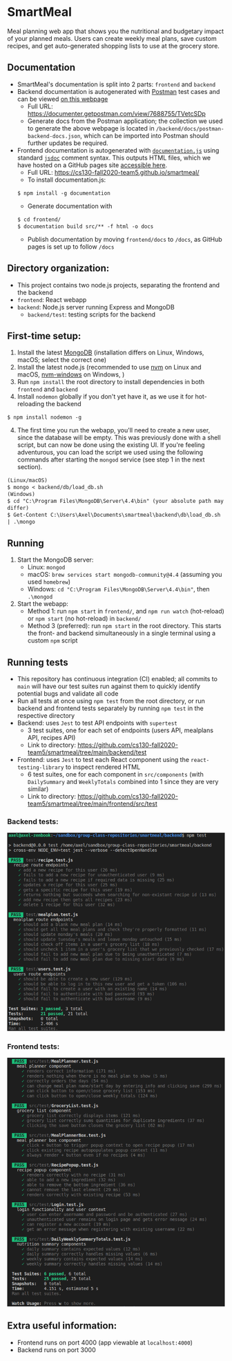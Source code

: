 # SmartMeal
Meal planning web app that shows you the nutritional and budgetary impact of your planned meals. Users can create weekly meal plans, save custom recipes, and get auto-generated shopping lists to use at the grocery store.

## Documentation
* SmartMeal's documentation is split into 2 parts: `frontend` and `backend`
* Backend documentation is autogenerated with [Postman](https://www.postman.com/api-documentation-tool/) test cases and can be viewed [on this webpage](https://documenter.getpostman.com/view/7688755/TVetcSDp)
  * Full URL: https://documenter.getpostman.com/view/7688755/TVetcSDp
  * Generate docs from the Postman application; the collection we used to generate the above webpage is located in `/backend/docs/postman-backend-docs.json`, which can be imported into Postman should further updates be required.
* Frontend documentation is autogenerated with [`documentation.js`](https://documentation.js.org/) using standard [`jsdoc`](https://jsdoc.app/) comment syntax. This outputs HTML files, which we have hosted on a GitHub pages site [accessible here](https://cs130-fall2020-team5.github.io/smartmeal/).
  * Full URL: https://cs130-fall2020-team5.github.io/smartmeal/
  * To install documentation.js:
  ```
  $ npm install -g documentation
  
  ```
  * Generate documentation with
  ```
  $ cd frontend/
  $ documentation build src/** -f html -o docs
  ```
  * Publish documentation by moving `frontend/docs` to `/docs`, as GitHub pages is set up to follow `/docs`

## Directory organization:
* This project contains two node.js projects, separating the frontend and the backend
* `frontend`: React webapp
* `backend`: Node.js server running Express and MongoDB
  * `backend/test`: testing scripts for the backend

## First-time setup:
1. Install the latest [MongoDB](https://docs.mongodb.com/manual/installation/) (installation differs on Linux, Windows, macOS; select the correct one)
2. Install the latest node.js (recommended to use [nvm](https://github.com/nvm-sh/nvm) on Linux and macOS, [nvm-windows](https://github.com/coreybutler/nvm-windows) on Windows, )
3. Run `npm install` the root directory to install dependencies in both `frontend` and `backend`
4. Install `nodemon` globally if you don't yet have it, as we use it for hot-reloading the backend
```
$ npm install nodemon -g
```
4. The first time you run the webapp, you'll need to create a new user, since the database will be empty. This was previously done with a shell script, but can now be done using the existing UI. If you're feeling adventurous, you can load the script we used using the following commands after starting the `mongod` service (see step 1 in the next section).

```
(Linux/macOS)
$ mongo < backend/db/load_db.sh
(Windows)   
$ cd "C:\Program Files\MongoDB\Server\4.4\bin" (your absolute path may differ)
$ Get-Content C:\Users\Axel\Documents\smartmeal\backend\db\load_db.sh | .\mongo
```
## Running
1. Start the MongoDB server:
   * Linux: `mongod`
   * macOS: `brew services start mongodb-community@4.4` (assuming you used `homebrew`)
   * Windows: `cd "C:\Program Files\MongoDB\Server\4.4\bin"`, then `.\mongod`
2. Start the webapp:
   * Method 1: run `npm start` in `frontend/`, and `npm run watch` (hot-reload) or `npm start` (no hot-reload) in `backend/`
   * Method 3 (preferred): run `npm start` in the root directory. This starts the front- and backend simultaneously in a single terminal using a custom `npm` script

## Running tests
* This repository has continuous integration (CI) enabled; all commits to `main` will have our test suites run against them to quickly identify potential bugs and validate all code
* Run all tests at once using `npm test` from the root directory, or run backend and frontend tests separately by running `npm test` in the respective directory
* Backend: uses `Jest` to test API endpoints with `supertest`
  * 3 test suites, one for each set of endpoints (users API, mealplans API, recipes API)
  * Link to directory: https://github.com/cs130-fall2020-team5/smartmeal/tree/main/backend/test
* Frontend: uses `Jest` to test each React component using the `react-testing-library` to inspect rendered HTML
  * 6 test suites, one for each component in `src/components` (with `DailySummary` and `WeeklyTotals` combined into 1 since they are very similar)
  * Link to directory: https://github.com/cs130-fall2020-team5/smartmeal/tree/main/frontend/src/test

### Backend tests:
![Sample backend testing output](./res/backend-tests.png)


### Frontend tests:
![Sample frontend testing output](./res/frontend-tests.png)

## Extra useful information:
* Frontend runs on port 4000 (app viewable at `localhost:4000`)
* Backend runs on port 3000
